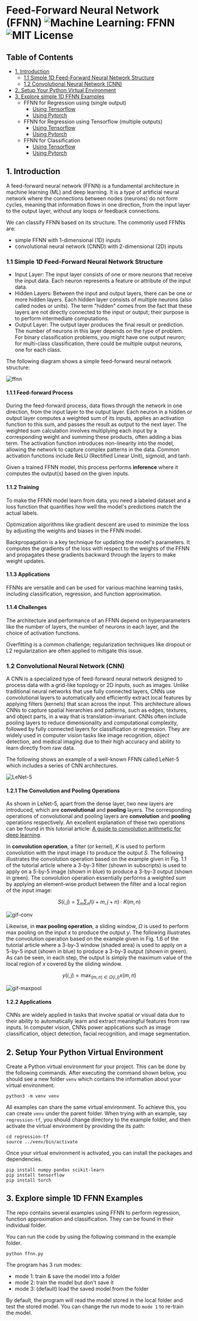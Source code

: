 # Feed-Forward Neural Network (FFNN) ![Machine Learning: FFNN](https://img.shields.io/badge/Machine%20Learning-Neural%20Network-blueviolet) ![MIT License](https://img.shields.io/badge/License-MIT-green?logo=github)

## Table of Contents
- [1. Introduction](#intro)
  - [1.1 Simple 1D Feed-Forward Neural Network Structure](#simple-FFNN)
  - [1.2 Convolutional Neural Network (CNN)](#CNN)
- [2. Setup Your Python Virtual Environment](#setup)
- [3. Explore simple 1D FFNN Examples](#simple-examples)
  - FFNN for Regression using (single output)
    - [Using Tensorflow](https://github.com/cfoh/FFNN-Examples/tree/main/regression-tf)
    - [Using Pytorch](https://github.com/cfoh/FFNN-Examples/tree/main/regression-pytorch)
  - FFNN for Regression using Tensorflow (multiple outputs)
    - [Using Tensorflow](https://github.com/cfoh/FFNN-Examples/tree/main/regression-tf2)
    - [Using Pytorch](https://github.com/cfoh/FFNN-Examples/tree/main/regression-pytorch2)  
  - FFNN for Classification
    - [Using Tensorflow](https://github.com/cfoh/FFNN-Examples/tree/main/classification-tf)
    - [Using Pytorch](https://github.com/cfoh/FFNN-Examples/tree/main/classification-pytorch)

## 1. Introduction <a name=intro></a>

A feed-forward neural network (FFNN) is a fundamental architecture in machine learning (ML) and deep learning. It is a type of artificial neural network where the connections between nodes (neurons) do not form cycles, meaning that information flows in one direction, from the input layer to the output layer, without any loops or feedback connections.

We can classify FFNN based on its structure. The commonly used FFNNs are:
- simple FFNN with 1-dimensional (1D) inputs
- convolutional neural network (CNND) with 2-dimensional (2D) inputs

### 1.1 Simple 1D Feed-Forward Neural Network Structure <a name=simple-FFNN></a>

- Input Layer: The input layer consists of one or more neurons that receive the input data. 
  Each neuron represents a feature or attribute of the input data.
- Hidden Layers: Between the input and output layers, there can be one or more hidden layers. 
  Each hidden layer consists of multiple neurons (also called nodes or units). The term "hidden" comes from the fact that these layers are not directly connected to the input or output; their purpose is to perform intermediate computations.
- Output Layer: The output layer produces the final result or prediction. 
  The number of neurons in this layer depends on the type of problem. For binary classification problems, you might have one output neuron; for multi-class classification, there could be multiple output neurons, one for each class.

The following diagram shows a simple feed-forward neural network structure:

![ffnn](https://github.com/cfoh/FFNN-Examples/assets/51439829/f1ca2896-5c9a-45f6-8473-3cc727c5ff37)

#### 1.1.1 Feed-forward Process

During the feed-forward process, data flows through the network in one direction, from the input layer to the output layer.
Each neuron in a hidden or output layer computes a weighted sum of its inputs, applies an activation function to this sum, and passes the result as output to the next layer.
The weighted sum calculation involves multiplying each input by a corresponding weight and summing these products, often adding a bias term.
The activation function introduces non-linearity into the model, allowing the network to capture complex patterns in the data. Common activation functions include ReLU (Rectified Linear Unit), sigmoid, and tanh.

Given a trained FFNN model, this process performs **inference** where it computes the output(s) based on the given inputs.

#### 1.1.2 Training

To make the FFNN model learn from data, you need a labeled dataset and a loss function that quantifies how well the model's predictions match the actual labels.

Optimization algorithms like gradient descent are used to minimize the loss by adjusting the weights and biases in the FFNN model.

Backpropagation is a key technique for updating the model's parameters. It computes the gradients of the loss with respect to the weights of the FFNN and propagates these gradients backward through the layers to make weight updates.

#### 1.1.3 Applications

FFNNs are versatile and can be used for various machine learning tasks, including classification, regression, and function approximation.

#### 1.1.4 Challenges

The architecture and performance of an FFNN depend on hyperparameters like the number of layers, the number of neurons in each layer, and the choice of activation functions.

Overfitting is a common challenge; regularization techniques like dropout or L2 regularization are often applied to mitigate this issue.

### 1.2 Convolutional Neural Network (CNN) <a name=CNN></a>

A CNN is a specialized type of feed-forward neural network designed to process data with a grid-like topology or 2D inputs, such as images. Unlike traditional neural networks that use fully connected layers, CNNs use convolutional layers to automatically and efficiently extract local features by applying filters (kernels) that scan across the input. This architecture allows CNNs to capture spatial hierarchies and patterns, such as edges, textures, and object parts, in a way that is translation-invariant. CNNs often include pooling layers to reduce dimensionality and computational complexity, followed by fully connected layers for classification or regression. They are widely used in computer vision tasks like image recognition, object detection, and medical imaging due to their high accuracy and ability to learn directly from raw data.

The following shows an example of a well-known FFNN called LeNet-5 which includes a series of CNN architectures.

![LeNet-5](https://github.com/user-attachments/assets/b72cea8e-0999-4e75-88ba-bd71b1923746)

#### 1.2.1 The Convolution and Pooling Operations

As shown in LeNet-5, apart from the dense layer, two new layers are introduced, which are **convolutional** and **pooling** layers. The corresponding operations of convolutional and pooling layers are **convolution** and **pooling** operations respectively. An excellent explanation of these two operations can be found in this tutorial article: [A guide to convolution arithmetic for deep learning](https://arxiv.org/pdf/1603.07285).

In **convolution operation**, a filter (or kernel), $K$ is used to perform convolution with the input image $I$ to produce the output $S$. The following illustrates the convolution operation based on the example given in Fig. 1.1 of the tutorial article where a 3-by-3 filter (shown in subscripts) is used to apply on a 5-by-5 image (shown in blue) to produce a 3-by-3 output (shown in green). The convolution operation essentially performs a weighted sum by applying an element-wise product between the filter and a local region of the input image:

$$S(i, j) = \sum_{m} \sum_{n} I(i + m, j + n) \cdot K(m, n)$$

![gif-conv](https://github.com/user-attachments/assets/ac84911f-6c94-4b03-bc53-6db29c179d14)

Likewise, in **max pooling operation**, a sliding window, $\Omega$ is used to perform max pooling on the input $x$ to produce the output $y$. The following illustrates the convolution operation based on the example given in Fig. 1.6 of the tutorial article where a 3-by-3 window (shaded area) is used to apply on a 5-by-5 input (shown in blue) to produce a 3-by-3 output (shown in green). As can be seen, in each step, the output is simply the maximum value of the local region of $x$ covered by the sliding window.

$$y(i, j) = \max_{(m, n) \in \Omega(i,j)} x(m, n)$$

![gif-maxpool](https://github.com/user-attachments/assets/ce9c962c-6a10-4107-9442-fb224b50d78f)

#### 1.2.2 Applications

CNNs are widely applied in tasks that involve spatial or visual data due to their ability to automatically learn and extract meaningful features from raw inputs. In computer vision, CNNs power applications such as image classification, object detection, facial recognition, and image segmentation.

## 2. Setup Your Python Virtual Environment <a name=setup></a>

Create a Python virtual environment for your project. This can be done by the following commands. After executing the command shown below, you should see a new folder `venv` which contains the information about your virtual environment. 

```
python3 -m venv venv
```

All examples can share the same virtual environment. To achieve this, you can create `venv` under the parent folder. When trying with an example, say `regression-tf`, you should change directory to the example folder, and then activate the virtual environment by providing the its path:

```
cd regression-tf
source ../venv/bin/activate
```

Once your virtual environment is activated, you can install the packages and dependencies.

```
pip install numpy pandas scikit-learn 
pip install tensorflow
pip install torch
```

## 3. Explore simple 1D FFNN Examples <a name=simple-examples></a>

The repo contains several examples using FFNN to perform regression, function approximation and classification. They can be found in their individual folder. 

You can run the code by using the following command in the example folder. 

```
python ffnn.py
```

The program has 3 run modes:
- mode 1: train & save the model into a folder
- mode 2: train the model but don't save it
- mode 3: (default) load the saved model from the folder

By default, the program will read the model stored in the local folder and test the stored model. You can change the run mode to `mode 1` to re-train the model.
